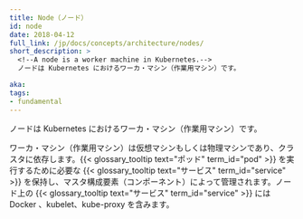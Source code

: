 ```yaml
---
title: Node（ノード）
id: node
date: 2018-04-12
full_link: /jp/docs/concepts/architecture/nodes/
short_description: >
  <!--A node is a worker machine in Kubernetes.-->
  ノードは Kubernetes におけるワーカ・マシン（作業用マシン）です。

aka: 
tags:
- fundamental
---
```

 <!--A node is a worker machine in Kubernetes.-->
 ノードは Kubernetes におけるワーカ・マシン（作業用マシン）です。

<!--more--> 

<!--
A worker machine may be a VM or physical machine, depending on the cluster. It has the {{< glossary_tooltip text="Services" term_id="service" >}} necessary to run {{< glossary_tooltip text="Pods" term_id="pod" >}} and is managed by the master components. The {{< glossary_tooltip text="Services" term_id="service" >}} on a node include Docker, kubelet and kube-proxy.
-->
ワーカ・マシン（作業用マシン）は仮想マシンもしくは物理マシンであり、クラスタに依存します。{{< glossary_tooltip text="ポッド" term_id="pod" >}}  を実行するために必要な {{< glossary_tooltip text="サービス" term_id="service" >}} を保持し、マスタ構成要素（コンポーネント）によって管理されます。ノード上の {{< glossary_tooltip text="サービス" term_id="service" >}} には Docker 、kubelet、kube-proxy を含みます。